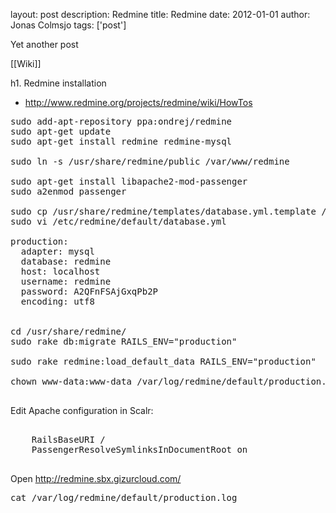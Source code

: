 layout: post
description: Redmine
title: Redmine
date: 2012-01-01
author: Jonas Colmsjo
tags: ['post']

Yet another post





[[Wiki]]


h1. Redmine installation

* http://www.redmine.org/projects/redmine/wiki/HowTos

<pre>
sudo add-apt-repository ppa:ondrej/redmine
sudo apt-get update
sudo apt-get install redmine redmine-mysql

sudo ln -s /usr/share/redmine/public /var/www/redmine

sudo apt-get install libapache2-mod-passenger
sudo a2enmod passenger

sudo cp /usr/share/redmine/templates/database.yml.template /etc/redmine/default/database.yml
sudo vi /etc/redmine/default/database.yml

production:
  adapter: mysql
  database: redmine
  host: localhost
  username: redmine 
  password: A2QFnFSAjGxqPb2P
  encoding: utf8


cd /usr/share/redmine/
sudo rake db:migrate RAILS_ENV="production"

sudo rake redmine:load_default_data RAILS_ENV="production"

chown www-data:www-data /var/log/redmine/default/production.log

</pre>


Edit Apache configuration in Scalr:
<pre>
<Directory {$document_root}>
    RailsBaseURI /
    PassengerResolveSymlinksInDocumentRoot on
</Directory>
</pre>


Open http://redmine.sbx.gizurcloud.com/
<pre>
cat /var/log/redmine/default/production.log 

</pre>
